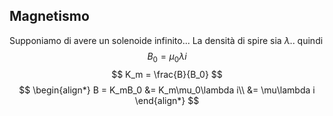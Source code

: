## Magnetismo 
Supponiamo di avere un solenoide infinito...
La densità di spire sia $\lambda$.. quindi
$$
B_0 = \mu_0\lambda i
$$
$$
K_m = \frac{B}{B_0}
$$
$$
\begin{align*}
B = K_mB_0 &= K_m\mu_0\lambda i\\
&= \mu\lambda i
\end{align*}
$$
